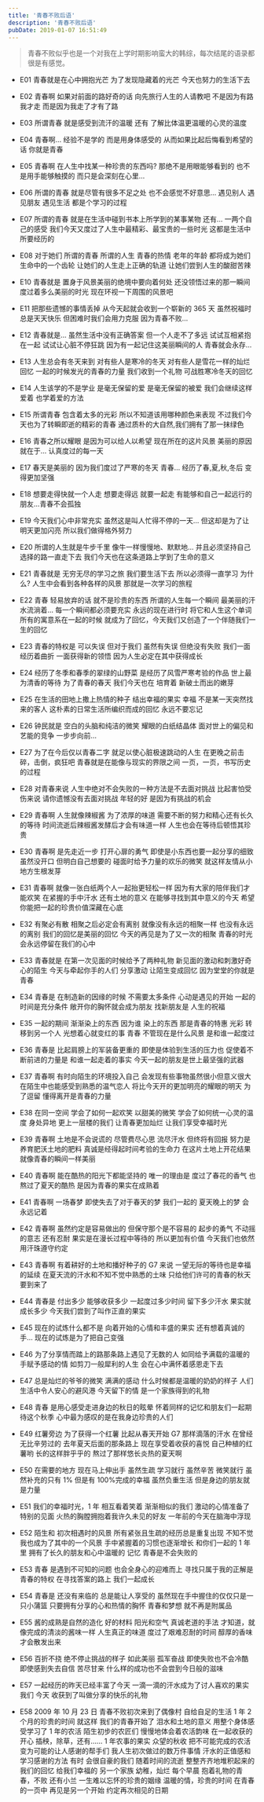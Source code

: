 ```yaml
---
title: '青春不败后语'
description: '青春不败后语'
pubDate: 2019-01-07 16:51:49
---
```


> 青春不败似乎也是一个对我在上学时期影响蛮大的韩综，每次结尾的语录都很是有感觉。

- E01 青春就是在心中拥抱光芒 为了发现隐藏着的光芒 今天也努力的生活下去

- E02 青春啊 如果对前面的路好奇的话 向先旅行人生的人请教吧 不是因为有路我才走 而是因为我走了才有了路

- E03 所谓青春 就是感受到流汗的温暖 还有 了解比体温更温暖的心灵的温度

- E04 青春啊… 经验不是学的 而是用身体感受的 从而如果比起后悔看到希望的话 你就是青春

- E05 青春啊 在人生中找某一种珍贵的东西吗? 那绝不是用眼能够看到的 也不是用手能够触摸的 而只是会深刻在心里…

- E06 所谓的青春 就是尽管有很多不足之处 也不会感觉不好意思… 遇见别人 遇见朋友 遇见生活 都是个学习的过程

- E07 所谓的青春 就是在生活中碰到书本上所学到的某事某物 还有… 一两个自己的感受 我们今天又度过了人生中最精彩、最宝贵的一些时光 这都是生活中所要经历的

- E08 对于她们 所谓的青春 所谓的人生 青春的热情 老年的年龄 都将成为她们生命中的一个齿轮 让她们的人生走上正确的轨道 让她们尝到人生的酸甜苦辣

- E10 青春就是 置身于风景美丽的绝境中要向着何处 还没领悟过来的那一瞬间 度过着多么美丽的时光 现在环视一下周围的风景吧

- E11 把那些遗憾的事情丢掉 从今天起就会收到一个崭新的 365 天 虽然祝福时总是天天快乐 但困难时我们会用力克服 因为青春不败…

- E12 青春就是… 虽然生活中没有正确答案 但一个人走不了多远 试试互相紧抱在一起 试试让心脏不停狂跳 因为有一起记住这美丽瞬间的人 青春就会永存…

- E13 人生总会有冬天来到 对有些人是寒冷的冬天 对有些人是雪花一样的灿烂回忆 一起的时候发光的青春的力量 我们收到一个礼物 可战胜寒冷冬天的回忆

- E14 人生该学的不是学业 是毫无保留的爱 是毫无保留的被爱 我们会继续这样爱着 也学着爱的方法

- E15 所谓青春 包含着太多的光彩 所以不知道该用哪种颜色来表现 不过我们今天也为了转瞬即逝的精彩的青春 通过质朴的大自然,我们拥有了那一抹绿色

- E16 青春之所以耀眼 是因为可以给人以希望 现在所在的这片风景 美丽的原因就在于… 认真度过的每一天

- E17 春天是美丽的 因为我们度过了严寒的冬天 青春… 经历了春,夏,秋,冬后 变得更加坚强

- E18 想要走得快就一个人走 想要走得远 就要一起走 有能够和自己一起远行的朋友…青春不会孤独

- E19 今天我们心中非常充实 虽然这是叫人忙得不停的一天… 但这却是为了让明天更加闪亮 所以我们做得格外努力

- E20 所谓的人生就是牛步千里 像牛一样慢慢地、默默地… 并且必须坚持自己选择的路一直走下去 我们今天也在这条道路上学到了生命的意义

- E21 青春就是 无穷无尽的学习之旅 我们要生活下去 所以必须得一直学习 为什么? 人生中会看到各种各样的风景 那就是一次学习的旅程

- E22 青春 轻易放弃的话 就不是珍贵的东西 所谓的人生每一个瞬间 最美丽的汗水流淌着… 每一个瞬间都必须要充实 永远的现在进行时 将它和人生这个单词所有的寓意系在一起的时候 就成为了回忆，今天我们又创造了一个伴随我们一生的回忆

- E23 青春的特权是 可以失误 但对于我们 虽然有失误 但绝没有失败 我们一面经历着曲折 一面获得新的领悟 因为人生必定在其中获得成长

- E24 经历了冬季和春季的翠绿的山野菜 是经历了风雪严寒考验的作品 世上最为清香的等待 为了青春的春天 我们今天也在 培育着 新破土而出的嫩芽

- E25 在生活的田地上撒上热情的种子 结出幸福的果实 幸福 不是某一天突然找来的客人 这朴素的日常生活所编织而成的回忆 永远不要忘记

- E26 钟民就是 空白的头脑和纯洁的微笑 耀眼的白纸结晶体 面对世上的偏见和艺能的竞争 一步步向前…

- E27 为了在今后仅以青春二字 就足以使心脏极速跳动的人生 在更晚之前击碎，击倒，疯狂吧 青春就是在能像与现实的界限之间 一页，一页，书写历史的过程

- E28 对青春来说 人生中绝对不会失败的一种方法是不去面对挑战 比起害怕受伤来说 请你遗憾没有去面对挑战 年轻的好 是因为有挑战的机会

- E29 青春啊 人生就像辣椒酱 为了浓厚的味道 需要不断的努力和精心还有长久的等待 时间流逝后辣椒酱发酵后才会有味道一样 人生也会在等待后顿悟其珍贵

- E30 青春啊 是先走近一步 打开心扉的勇气 即使是小东西也要一起分享的细致 虽然没开口 但明白自己想要的 碰面时给予力量的欢乐的微笑 就这样友情从小地方生根发芽

- E31 青春啊 就像一张白纸两个人一起抬更轻松一样 因为有大家的陪伴我们才能欢笑 在紧握的手中汗水 还有土地的意义 在能够寻找到其中意义的今天 希望你能把一起的珍贵价值深藏在心底

- E32 有聚必有散 相聚之后必定会有离别 就像没有永远的相聚一样 也没有永远的离别 我们的回忆是美丽的回忆 今天的再见是为了又一次的相聚 青春的时光会永远停留在我们的心中

- E33 青春就是 在第一次见面的时候给予了两种礼物 新见面的激动和刺激好奇心的陌生 今天与牵起你手的人们 分享激动 让陌生变成回忆 因为堂堂的你就是青春

- E34 青春是 在制造新的因缘的时候 不需要太多条件 心动是遇见的开始 一起的时间是充分条件 敞开你的胸怀就会成为朋友 找新朋友是 人生的祝福

- E35 一起的期间 渐渐染上的东西 因为谁 染上的东西 那是青春的特惠 光彩 转移到另一个人 光想着心就变红的事 青春 不管现在是什么风景 是和谁一起度过

- E36 青春是 比起肩膀上的军装备更重的 即使是体验到生活的压力也 促使着不断前进的力量是 和谁一起走着的事实 今天一起的朋友是世上最坚强的武器

- E37 青春啊 有时向陌生的环境投入自己 会发现有些事物虽然很小但意义很大 在陌生中也能感受到熟悉的温气恋人 将比今天开的更加明亮的耀眼的明天 为了逗留 懂得离开是青春的力量

- E38 在同一空间 学会了如何一起欢笑 以甜美的微笑 学会了如何统一心灵的温度 身处异地 更上一层楼的我们 让青春更加灿烂 让我们享受幸福时光

- E39 青春啊 土地是不会说谎的 尽管费尽心思 流尽汗水 但终将有回报 努力是养育肥沃土地的肥料 真诚是经得起时间考验的生命力 在这片土地上开花结果 就像青春的瞬间一样美丽

- E40 青春啊 能在酷热的阳光下都能坚持的 唯一的理由是 度过了春花的香气 也熬过了夏天的酷热 是因为青春的果实在成熟着

- E41 青春啊 一场春梦 即使失去了对于春天的梦 我们一起的 夏天晚上的梦 会永远记着

- E42 青春啊 虽然约定是容易做出的 但保守那个是不容易的 起步的勇气 不动摇的意志 还有忍耐 果实是在漫长过程中等待的 所以更加有价值 今天我们也依然用汗珠遵守约定

- E43 青春啊 有着耕好的土地和播好种子的 G7 来说 一望无际的等待也是幸福的延续 在夏天流的汗水和不知不觉中熟悉的土味 只给他们许可的青春的秋天要到来了

- E44 青春是 付出多少 能够收获多少 一起度过多少时间 留下多少汗水 果实就成长多少 今天我们尝到了叫作正直的果实

- E45 现在的试炼什么都不是 向着开始的心情和丰盛的果实 还有想着真诚的手… 现在的试炼是为了把自己变强

- E46 为了分享情而踏上的路那条路上遇见了无数的人 如同给予满载的温暖的手赋予感动的情 如剪刀一般犀利的人生 会在心中满怀着感恩走下去

- E47 总是灿烂的爷爷的微笑 满满的感动 什么时候都是温暖的奶奶的样子 人们生活中令人安心的避风港 今天留下的情 是一个家族得到的礼物

- E48 青春 是用心感受走进身边的秋日的眩晕 怀着同样的记忆和朋友们一起期待这个秋季 心中最为感叹的是在我身边珍贵的人们

- E49 红薯旁边 为了获得一个红薯 比起从春天开始 G7 那样滴落的汗水 在曾经无比辛劳过的 去年夏天后面的那条路上 现在享受着收获的喜悦 自己种植的红薯哟 长的这样胖乎乎的 熬过了那样悠长炎热的夏天啊

- E50 在需要的地方 现在马上伸出手 虽然生疏 学习就行 虽然辛苦 微笑就行 虽然补充的只有 1% 但是有 100%完成的幸福 虽然负重生活 但是身边的朋友就是力量

- E51 我们的幸福时光，1 年 相互看着笑着 渐渐相似的我们 激动的心情准备了特别的见面 火热的胸膛拥抱着我许久未见的好友 一年前的今天在脑海中浮现

- E52 陌生和 初次相遇时的风景 所有紧张且生疏的经历总是重复出现 不知不觉 我也成为了其中的一个风景 手中紧握着的习惯也逐渐增长 和你们一起的 1 年里 拥有了长久的朋友和心中温暖的
  记忆 青春是不会失败的

- E53 青春 是遇到不可知的问题 也会全身心的迎难而上 寻找只属于我的正解是青春的特权 在寻找答案的路上 我们一起成长

- E54 青春是 还没有来临的 总是能让人享受的 虽然现在手中握住的仅仅只是一只小蒲篮 只要拥有分享的心和热情的胸怀 青春和梦想 就不再是附属品

- E55 酱的成熟是自然的造化 好的材料 阳光和空气 真诚老道的手法 才知道，就像完成的清淡的酱味一样 人生真正的味道 度过了艰难忍耐的时间 醇厚的香味才会散发出来

- E56 百折不挠 绝不停止挑战的样子 如此美丽 孤军奋战 即使失败也不会冷酷 即使感到失去自信 苦尽甘来 什么样的成功也不会尝到今日般的滋味

- E57 一起经历的昨天已经丰富了今天 一滴一滴的汗水成为了讨人喜欢的果实 我们 今天 收获到了叫做分享的快乐的礼物

- E58 2009 年 10 月 23 日 青春不败初次来到了偶像村 自给自足的生活 1 年 2 个月的珍贵的时间 就这样 我们的青春开始了 泪水和土地的意义 用整个身体感受学习了 1 年的农活 陌生初步的农匠们 慢慢地体会着农活韵味 在一起收获的开心 插秧，除草，还有…… 1 年农事的果实 众望的秋收 把不可能完成的农活 变为可能的让人感谢的帮手们 我人生初次做过的数万件事情 汗水的正值感和学习感谢的方法 有时 会很自豪的我们 随着时间的流逝 整整齐齐地堆积起来的我们的回忆 给我们幸福的 另一个家族 幼稚，灿烂 每个早晨 抱着礼物的青春，不败 还有小兰 一生难以忘怀的珍贵的姻缘 温暖的情，珍贵的时间 在青春的一页中 再见是另一个开始 约定再次相见的日期

